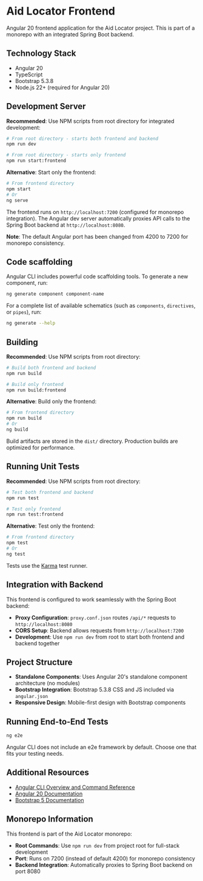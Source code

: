 # Aid Locator Frontend

Angular 20 frontend application for the Aid Locator project. This is part of a monorepo with an integrated Spring Boot backend.

## Technology Stack

- Angular 20
- TypeScript
- Bootstrap 5.3.8
- Node.js 22+ (required for Angular 20)

## Development Server

**Recommended**: Use NPM scripts from root directory for integrated development:
```bash
# From root directory - starts both frontend and backend
npm run dev

# From root directory - starts only frontend
npm run start:frontend
```

**Alternative**: Start only the frontend:
```bash
# From frontend directory
npm start
# Or
ng serve
```

The frontend runs on `http://localhost:7200` (configured for monorepo integration).
The Angular dev server automatically proxies API calls to the Spring Boot backend at `http://localhost:8080`.

**Note**: The default Angular port has been changed from 4200 to 7200 for monorepo consistency.

## Code scaffolding

Angular CLI includes powerful code scaffolding tools. To generate a new component, run:

```bash
ng generate component component-name
```

For a complete list of available schematics (such as `components`, `directives`, or `pipes`), run:

```bash
ng generate --help
```

## Building

**Recommended**: Use NPM scripts from root directory:
```bash
# Build both frontend and backend
npm run build

# Build only frontend
npm run build:frontend
```

**Alternative**: Build only the frontend:
```bash
# From frontend directory
npm run build
# Or
ng build
```

Build artifacts are stored in the `dist/` directory. Production builds are optimized for performance.

## Running Unit Tests

**Recommended**: Use NPM scripts from root directory:
```bash
# Test both frontend and backend
npm run test

# Test only frontend
npm run test:frontend
```

**Alternative**: Test only the frontend:
```bash
# From frontend directory
npm test
# Or
ng test
```

Tests use the [Karma](https://karma-runner.github.io) test runner.

## Integration with Backend

This frontend is configured to work seamlessly with the Spring Boot backend:

- **Proxy Configuration**: `proxy.conf.json` routes `/api/*` requests to `http://localhost:8080`
- **CORS Setup**: Backend allows requests from `http://localhost:7200`
- **Development**: Use `npm run dev` from root to start both frontend and backend together

## Project Structure

- **Standalone Components**: Uses Angular 20's standalone component architecture (no modules)
- **Bootstrap Integration**: Bootstrap 5.3.8 CSS and JS included via `angular.json`
- **Responsive Design**: Mobile-first design with Bootstrap components

## Running End-to-End Tests

```bash
ng e2e
```

Angular CLI does not include an e2e framework by default. Choose one that fits your testing needs.

## Additional Resources

- [Angular CLI Overview and Command Reference](https://angular.dev/tools/cli)
- [Angular 20 Documentation](https://angular.dev/)
- [Bootstrap 5 Documentation](https://getbootstrap.com/docs/5.3/)

## Monorepo Information

This frontend is part of the Aid Locator monorepo:
- **Root Commands**: Use `npm run dev` from project root for full-stack development
- **Port**: Runs on 7200 (instead of default 4200) for monorepo consistency
- **Backend Integration**: Automatically proxies to Spring Boot backend on port 8080
